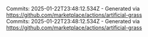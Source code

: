 Commits: 2025-01-22T23:48:12.534Z - Generated via https://github.com/marketplace/actions/artificial-grass
<br>
Commits: 2025-01-22T23:48:12.534Z - Generated via https://github.com/marketplace/actions/artificial-grass
<br>
